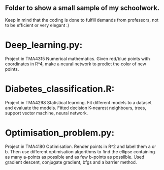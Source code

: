 ## Folder to show a small sample of my schoolwork.

Keep in mind that the coding is done to fulfill demands from professors, not to be efficient or very elegant :)

# Deep_learning.py:
Project in TMA4315 Numerical mathematics.
Given red/blue points with coordinates in R^4, make a neural network to predict the color of new points.

# Diabetes_classification.R:
Project in TMA4268 Statistical learning.
Fit different models to a dataset and evaluate the models.
Fitted decision K-nearest neighbours, trees, support vector machine, neural network.

# Optimisation_problem.py:
Project in TMA4180 Optimisation.
Render points in R^2 and label them a or b. Then use different optimisation algorithms to find the ellipse containing as many a-points as possible and as few b-points as possilble.
Used gradient descent, conjugate gradient, bfgs and a barrier method.
